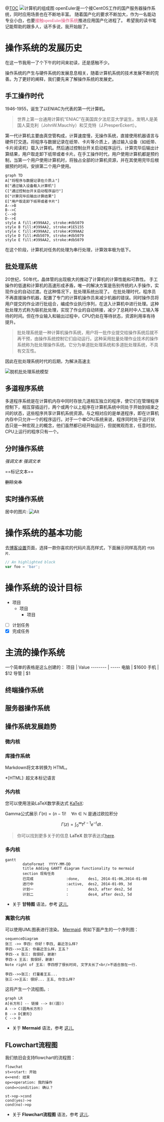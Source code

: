 @[TOC](操作系统的发展历史)
![计算机的组成图](https://img-blog.csdnimg.cn/d8f865fcfc2a43e8afba92a9e6ae3983.png)
openEuler是一个接CentOS工作的国产服务器操作系统，同时应用场景也在不断地丰富。
随着国产化的要求不断加大，作为一名能动专业小白，也要<font face="黑体" color="#db5079">接触openEuler操作系统</font>推进应用国产化进程了。
希望我的读书笔记能帮助的跟多人，话不多说，我开始敲了。
# 操作系统的发展历史
在这一节我用一了个下午的时间来初读，还是感触不少。

操作系统的产生与硬件系统的发展息息相关，随着计算机系统的技术发展不断的完善。为了更好的阐释，我们要先来了解操作系统的发展史。

## 手工操作时代
1946-1955，诞生了以ENIAC为代表的第一代计算机。

> 世界上第一台通用计算机“ENIAC”在美国宾夕法尼亚大学诞生。发明人是美国人莫克利（JohnW.Mauchly）和艾克特（J.PresperEckert）。

第一代计算机主要由真空管构成，计算速度慢，无操作系统，直接使用机器语言与硬件打交道。将程序与数据记录在纸带、卡片等介质上，通过输入设备（如纸带、卡片阅读机）载入计算机。然后通过控制台开关启动程序运行。计算完毕后输出计算结果，用户取走卸下纸带或者卡片。在手工操作时代，用户使用计算机都是预约制，当第一个用户使用计算机时，将独占全部的计算机资源，并在其使用完毕后根据预约时间，安排第二个用户使用。
  ```mermaid 
graph TD  
  A["将程序与数据记录在介质上"]  
  B["通过输入设备载入计算机"]  
  C["通过控制台开关启动程序运行"]  
  D["计算完毕后输出计算结果"]  
  E["用户取走卸下纸带或者卡片"]  
  A-->B  
  B-->C  
  C-->D  
  D-->E
  style A fill:#399AA2, stroke:#db5079
  style B fill:#399AA2, stroke:#1E5155
  style C fill:#399AA2, stroke:#399AA2
  style D fill:#db5079, stroke:#db5079
  style E fill:#399AA2, stroke:#db5079

  ```

在这个阶段，计算机对任务的处理为串行处理，计算效率极为低下。
## 批处理系统

20世纪，50年代，晶体管的出现极大的推动了计算机的计算性能和可靠性。
手工操作的低速和计算机的高速形成矛盾，唯一的解决方案是告别传统的人手操作，实现作业的自动过渡。在这种情况下，批处理系统出现了。
在批处理时代，程序员不再直接操作机器，配置了专门的计算机操作员来减少机器的错误。同时操作员将用户提交的作业进行批组合，编成作业执行序列，在送入计算机中进行处理。这种批处理方式称为联机批处理，实现了作业的自动转接，减少了总耗时中人工输入等待的时间。但在作业输入和输出过程中，CPU仍处在等待状态，资源利用率有待提升。

> 批处理系统是一种计算机操作系统，用户将一批作业提交给操作系统后就不再干预，由操作系统控制它们自动运行。这种采用批量处理作业技术的操作系统称为批处理操作系统。它分为单道批处理系统和多道批处理系统，不具有交互性。

因此在批处理系统时代的后期，为解决高速主

![脱机批处理系统模型](https://img-blog.csdnimg.cn/fecee22ade274a299f78282612c27b74.png)

## 多道程序系统
多道程序系统是在计算机内存中同时存放几道相互独立的程序，使它们在管理程序控制下，相互穿插运行，两个或两个以上程序在计算机系统中同处于开始到结束之间的状态，这些程序共享计算机系统资源。与之相对应的是单道程序，即在计算机内存中只允许一个的程序运行。对于一个单CPU系统来说，程序同时处于运行状态只是一种宏观上的概念，他们虽然都已经开始运行，但就微观而言，任意时刻，CPU上运行的程序只有一个。
## 分时操作系统

*强调文本* _强调文本_



==标记文本==

~~删除文本~~


## 实时操作系统


居中的图片: ![Alt](https://imgconvert.csdnimg.cn/aHR0cHM6Ly9hdmF0YXIuY3Nkbi5uZXQvNy83L0IvMV9yYWxmX2h4MTYzY29tLmpwZw#pic_center)

# 操作系统的基本功能

去[博客设置](https://mp.csdn.net/console/configBlog)页面，选择一款你喜欢的代码片高亮样式，下面展示同样高亮的 `代码片`.
```javascript
// An highlighted block
var foo = 'bar';
```

# 操作系统的设计目标

- 项目
  - 项目
    - 项目

- [ ] 计划任务
- [x] 完成任务

# 主流的操作系统
一个简单的表格是这么创建的：
项目     | Value
-------- | -----
电脑  | $1600
手机  | $12
导管  | $1

## 终端操作系统

## 服务器操作系统

## 操作系统发展趋势

### 微内核


### 库操作系统

Markdown将文本转换为 HTML。

*[HTML]:   超文本标记语言

### 外内核 

您可以使用渲染LaTeX数学表达式 [KaTeX](https://khan.github.io/KaTeX/):

Gamma公式展示 $\Gamma(n) = (n-1)!\quad\forall
n\in\mathbb N$ 是通过欧拉积分

$$
\Gamma(z) = \int_0^\infty t^{z-1}e^{-t}dt\,.
$$

> 你可以找到更多关于的信息 **LaTeX** 数学表达式[here][1].

### 多内核 

```mermaid
gantt
        dateFormat  YYYY-MM-DD
        title Adding GANTT diagram functionality to mermaid
        section 现有任务
        已完成               :done,    des1, 2014-01-06,2014-01-08
        进行中               :active,  des2, 2014-01-09, 3d
        计划一               :         des3, after des2, 5d
        计划二               :         des4, after des3, 5d
```
- 关于 **甘特图** 语法，参考 [这儿][2],

### 离散化内核 

可以使用UML图表进行渲染。 [Mermaid](https://mermaidjs.github.io/). 例如下面产生的一个序列图：

```mermaid
sequenceDiagram
张三 ->> 李四: 你好！李四, 最近怎么样?
李四-->>王五: 你最近怎么样，王五？
李四--x 张三: 我很好，谢谢!
李四-x 王五: 我很好，谢谢!
Note right of 王五: 李四想了很长时间, 文字太长了<br/>不适合放在一行.

李四-->>张三: 打量着王五...
张三->>王五: 很好... 王五, 你怎么样?
```

这将产生一个流程图。:

```mermaid
graph LR
A[长方形] -- 链接 --> B((圆))
A --> C(圆角长方形)
B --> D{菱形}
C --> D
```

- 关于 **Mermaid** 语法，参考 [这儿][3],

## FLowchart流程图

我们依旧会支持flowchart的流程图：
```mermaid
flowchat
st=>start: 开始
e=>end: 结束
op=>operation: 我的操作
cond=>condition: 确认？

st->op->cond
cond(yes)->e
cond(no)->op
```

- 关于 **Flowchart流程图** 语法，参考 [这儿][4].

 [1]: http://meta.math.stackexchange.com/questions/5020/mathjax-basic-tutorial-and-quick-reference
 [2]: https://mermaidjs.github.io/
 [3]: https://mermaidjs.github.io/
 [4]: http://adrai.github.io/flowchart.js/